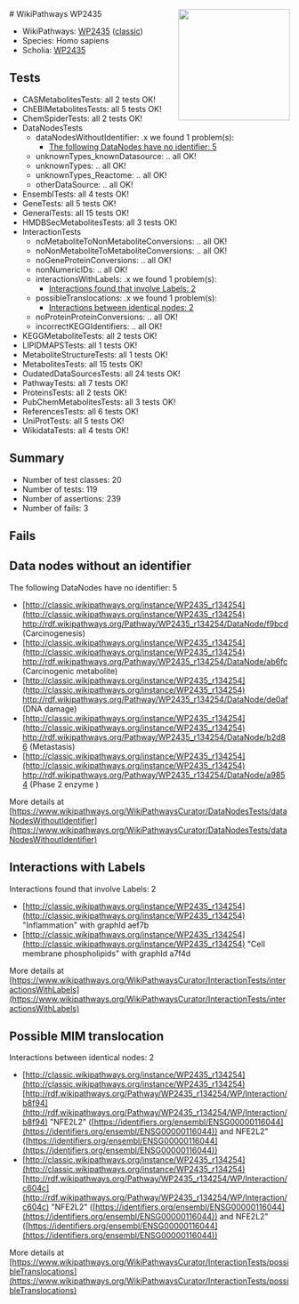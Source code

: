 <img style="float: right; width: 200px" src="https://upload.wikimedia.org/wikipedia/commons/thumb/8/83/Wplogo_with_text_500.png/640px-Wplogo_with_text_500.png" />
# WikiPathways WP2435

* WikiPathways: [WP2435](https://wikipathways.org/pathways/WP2435) ([classic](https://classic.wikipathways.org/instance/WP2435))
* Species: Homo sapiens
* Scholia: [WP2435](https://scholia.toolforge.org/wikipathways/WP2435)
## Tests
* CASMetabolitesTests: all 2 tests OK!
* ChEBIMetabolitesTests: all 5 tests OK!
* ChemSpiderTests: all 2 tests OK!
* DataNodesTests
    * dataNodesWithoutIdentifier: .x we found 1 problem(s):
        * [The following DataNodes have no identifier: 5](#d2d32fa4)
    * unknownTypes_knownDatasource: .. all OK!
    * unknownTypes: .. all OK!
    * unknownTypes_Reactome: .. all OK!
    * otherDataSource: .. all OK!
* EnsemblTests: all 4 tests OK!
* GeneTests: all 5 tests OK!
* GeneralTests: all 15 tests OK!
* HMDBSecMetabolitesTests: all 3 tests OK!
* InteractionTests
    * noMetaboliteToNonMetaboliteConversions: .. all OK!
    * noNonMetaboliteToMetaboliteConversions: .. all OK!
    * noGeneProteinConversions: .. all OK!
    * nonNumericIDs: .. all OK!
    * interactionsWithLabels: .x we found 1 problem(s):
        * [Interactions found that involve Labels: 2](#630d2679)
    * possibleTranslocations: .x we found 1 problem(s):
        * [Interactions between identical nodes: 2](#1c118207)
    * noProteinProteinConversions: .. all OK!
    * incorrectKEGGIdentifiers: .. all OK!
* KEGGMetaboliteTests: all 2 tests OK!
* LIPIDMAPSTests: all 1 tests OK!
* MetaboliteStructureTests: all 1 tests OK!
* MetabolitesTests: all 15 tests OK!
* OudatedDataSourcesTests: all 24 tests OK!
* PathwayTests: all 7 tests OK!
* ProteinsTests: all 2 tests OK!
* PubChemMetabolitesTests: all 3 tests OK!
* ReferencesTests: all 6 tests OK!
* UniProtTests: all 5 tests OK!
* WikidataTests: all 4 tests OK!


## Summary

* Number of test classes: 20
* Number of tests: 119
* Number of assertions: 239
* Number of fails: 3

## Fails

<a name="d2d32fa4" />

## Data nodes without an identifier

The following DataNodes have no identifier: 5

* [http://classic.wikipathways.org/instance/WP2435_r134254](http://classic.wikipathways.org/instance/WP2435_r134254) http://rdf.wikipathways.org/Pathway/WP2435_r134254/DataNode/f9bcd (Carcinogenesis)
* [http://classic.wikipathways.org/instance/WP2435_r134254](http://classic.wikipathways.org/instance/WP2435_r134254) http://rdf.wikipathways.org/Pathway/WP2435_r134254/DataNode/ab6fc (Carcinogenic metabolite)
* [http://classic.wikipathways.org/instance/WP2435_r134254](http://classic.wikipathways.org/instance/WP2435_r134254) http://rdf.wikipathways.org/Pathway/WP2435_r134254/DataNode/de0af (DNA damage)
* [http://classic.wikipathways.org/instance/WP2435_r134254](http://classic.wikipathways.org/instance/WP2435_r134254) http://rdf.wikipathways.org/Pathway/WP2435_r134254/DataNode/b2d86 (Metastasis)
* [http://classic.wikipathways.org/instance/WP2435_r134254](http://classic.wikipathways.org/instance/WP2435_r134254) http://rdf.wikipathways.org/Pathway/WP2435_r134254/DataNode/a9854 (Phase 2 enzyme
)


More details at [https://www.wikipathways.org/WikiPathwaysCurator/DataNodesTests/dataNodesWithoutIdentifier](https://www.wikipathways.org/WikiPathwaysCurator/DataNodesTests/dataNodesWithoutIdentifier)

<a name="630d2679" />

## Interactions with Labels

Interactions found that involve Labels: 2

* [http://classic.wikipathways.org/instance/WP2435_r134254](http://classic.wikipathways.org/instance/WP2435_r134254) "Inflammation" with graphId aef7b
* [http://classic.wikipathways.org/instance/WP2435_r134254](http://classic.wikipathways.org/instance/WP2435_r134254) "Cell membrane phospholipids" with graphId a7f4d


More details at [https://www.wikipathways.org/WikiPathwaysCurator/InteractionTests/interactionsWithLabels](https://www.wikipathways.org/WikiPathwaysCurator/InteractionTests/interactionsWithLabels)

<a name="1c118207" />

## Possible MIM translocation

Interactions between identical nodes: 2

* [http://classic.wikipathways.org/instance/WP2435_r134254](http://classic.wikipathways.org/instance/WP2435_r134254) [http://rdf.wikipathways.org/Pathway/WP2435_r134254/WP/Interaction/b8f94](http://rdf.wikipathways.org/Pathway/WP2435_r134254/WP/Interaction/b8f94) "NFE2L2" ([https://identifiers.org/ensembl/ENSG00000116044](https://identifiers.org/ensembl/ENSG00000116044)) and 
NFE2L2" ([https://identifiers.org/ensembl/ENSG00000116044](https://identifiers.org/ensembl/ENSG00000116044))
* [http://classic.wikipathways.org/instance/WP2435_r134254](http://classic.wikipathways.org/instance/WP2435_r134254) [http://rdf.wikipathways.org/Pathway/WP2435_r134254/WP/Interaction/c604c](http://rdf.wikipathways.org/Pathway/WP2435_r134254/WP/Interaction/c604c) "NFE2L2" ([https://identifiers.org/ensembl/ENSG00000116044](https://identifiers.org/ensembl/ENSG00000116044)) and 
NFE2L2" ([https://identifiers.org/ensembl/ENSG00000116044](https://identifiers.org/ensembl/ENSG00000116044))


More details at [https://www.wikipathways.org/WikiPathwaysCurator/InteractionTests/possibleTranslocations](https://www.wikipathways.org/WikiPathwaysCurator/InteractionTests/possibleTranslocations)

